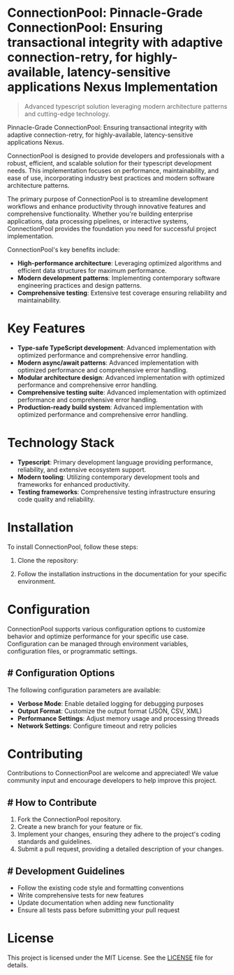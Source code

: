 <!-- fallback_ConnectionPool_20250804211853_22132 -->

# ConnectionPool: Pinnacle-Grade ConnectionPool: Ensuring transactional integrity with adaptive connection-retry, for highly-available, latency-sensitive applications Nexus Implementation
> Advanced typescript solution leveraging modern architecture patterns and cutting-edge technology.

Pinnacle-Grade ConnectionPool: Ensuring transactional integrity with adaptive connection-retry, for highly-available, latency-sensitive applications Nexus.

ConnectionPool is designed to provide developers and professionals with a robust, efficient, and scalable solution for their typescript development needs. This implementation focuses on performance, maintainability, and ease of use, incorporating industry best practices and modern software architecture patterns.

The primary purpose of ConnectionPool is to streamline development workflows and enhance productivity through innovative features and comprehensive functionality. Whether you're building enterprise applications, data processing pipelines, or interactive systems, ConnectionPool provides the foundation you need for successful project implementation.

ConnectionPool's key benefits include:

* **High-performance architecture**: Leveraging optimized algorithms and efficient data structures for maximum performance.
* **Modern development patterns**: Implementing contemporary software engineering practices and design patterns.
* **Comprehensive testing**: Extensive test coverage ensuring reliability and maintainability.

# Key Features

* **Type-safe TypeScript development**: Advanced implementation with optimized performance and comprehensive error handling.
* **Modern async/await patterns**: Advanced implementation with optimized performance and comprehensive error handling.
* **Modular architecture design**: Advanced implementation with optimized performance and comprehensive error handling.
* **Comprehensive testing suite**: Advanced implementation with optimized performance and comprehensive error handling.
* **Production-ready build system**: Advanced implementation with optimized performance and comprehensive error handling.

# Technology Stack

* **Typescript**: Primary development language providing performance, reliability, and extensive ecosystem support.
* **Modern tooling**: Utilizing contemporary development tools and frameworks for enhanced productivity.
* **Testing frameworks**: Comprehensive testing infrastructure ensuring code quality and reliability.

# Installation

To install ConnectionPool, follow these steps:

1. Clone the repository:


2. Follow the installation instructions in the documentation for your specific environment.

# Configuration

ConnectionPool supports various configuration options to customize behavior and optimize performance for your specific use case. Configuration can be managed through environment variables, configuration files, or programmatic settings.

## # Configuration Options

The following configuration parameters are available:

* **Verbose Mode**: Enable detailed logging for debugging purposes
* **Output Format**: Customize the output format (JSON, CSV, XML)
* **Performance Settings**: Adjust memory usage and processing threads
* **Network Settings**: Configure timeout and retry policies

# Contributing

Contributions to ConnectionPool are welcome and appreciated! We value community input and encourage developers to help improve this project.

## # How to Contribute

1. Fork the ConnectionPool repository.
2. Create a new branch for your feature or fix.
3. Implement your changes, ensuring they adhere to the project's coding standards and guidelines.
4. Submit a pull request, providing a detailed description of your changes.

## # Development Guidelines

* Follow the existing code style and formatting conventions
* Write comprehensive tests for new features
* Update documentation when adding new functionality
* Ensure all tests pass before submitting your pull request

# License

This project is licensed under the MIT License. See the [LICENSE](https://github.com/coralnws/ConnectionPool/blob/main/LICENSE) file for details.
